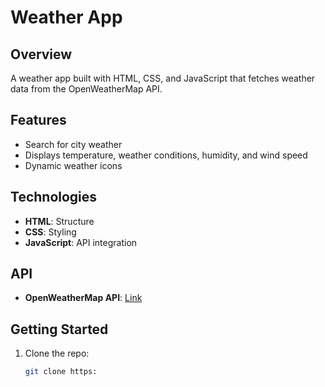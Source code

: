 # Weather App

## Overview

A weather app built with HTML, CSS, and JavaScript that fetches weather data from the OpenWeatherMap API.

## Features

- Search for city weather
- Displays temperature, weather conditions, humidity, and wind speed
- Dynamic weather icons

## Technologies

- **HTML**: Structure
- **CSS**: Styling
- **JavaScript**: API integration

## API

- **OpenWeatherMap API**: [Link](https://openweathermap.org/api)

## Getting Started

1. Clone the repo:
   ```bash
   git clone https:

